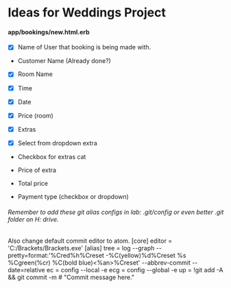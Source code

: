 # Ideas for Weddings Project

#### app/bookings/new.html.erb

- [x] Name of User that booking is being made with.

* Customer Name (Already done?)

- [x] Room Name

- [x] Time

- [x] Date

- [x] Price (room)

- [x] Extras

- [x] Select from dropdown extra

* Checkbox for extras cat

* Price of extra

* Total price

* Payment type (checkbox or dropdown)

###### Remember to add these git alias configs in lab: .git/config or even better .git folder on H: drive.
Also change default commit editor to atom.
[core]
	editor = 'C:/Brackets/Brackets.exe'
[alias]
  tree = log --graph --pretty=format:'%Cred%h%Creset -%C(yellow)%d%Creset %s %Cgreen(%cr) %C(bold blue)<%an>%Creset' --abbrev-commit --date=relative
  ec  = config --local -e
  ecg = config --global -e
	up  = !git add -A && git commit -m # "Commit message here."
